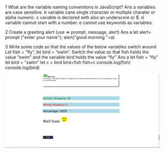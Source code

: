 1 What are the variable naming conventions in JavaScript?
Ans 
a variables are case sensitive.
b variable cane single character or multiple charater or alpha numeric.
c variable is declared with also an underscore or $.
d variable cannot start with a number.
e cannot use keywords as variables.

2 Create a greeting alert (use => prompt, message, alert)
Ans
a   let alert= prompt ("enter your name");
    alert("good morning "+a)


3  Write some code so that the values of the below variables switch around Let fish = “fly”, let bird = “swim”. Switch the value so that fish holds the value “swim” and the variable bird holds the value “fly”
Ans
a   let fish = "fly"
let bird = "swim"
let c = bird
bird=fish
fish=c
console.log(fish)
console.log(bird)

![ss](./mog.jpeg)